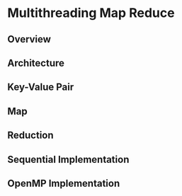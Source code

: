 # Multithreading Map Reduce

## Overview

## Architecture

## Key-Value Pair

## Map

## Reduction

## Sequential Implementation

## OpenMP Implementation
